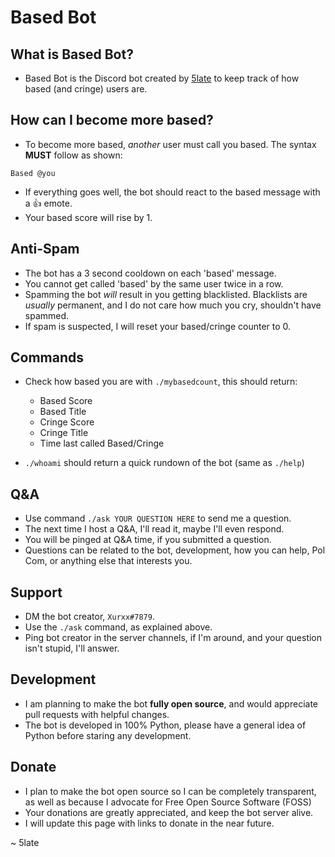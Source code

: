 # Based Bot

## What is Based Bot?

- Based Bot is the Discord bot created by [5late](https://github.com/5late) to keep track of how based (and cringe) users are.

## How can I become more based?

- To become more based, *another* user must call you based. The syntax **MUST** follow as shown:

``Based @you``

- If everything goes well, the bot should react to the based message with a :thumbsup: emote.
- Your based score will rise by 1.

## Anti-Spam

- The bot has a 3 second cooldown on each 'based' message. 
- You cannot get called 'based' by the same user twice in a row.
- Spamming the bot *will* result in you getting blacklisted. Blacklists are *usually* permanent, and I do not care how much you cry, shouldn't have spammed.
- If spam is suspected, I will reset your based/cringe counter to 0.

## Commands

- Check how based you are with ``./mybasedcount``, this should return:
    - Based Score
    - Based Title
    - Cringe Score
    - Cringe Title
    - Time last called Based/Cringe

- ``./whoami`` should return a quick rundown of the bot (same as ``./help``)

## Q&A

- Use command ``./ask YOUR QUESTION HERE`` to send me a question.
- The next time I host a Q&A, I'll read it, maybe I'll even respond.
- You will be pinged at Q&A time, if you submitted a question.
- Questions can be related to the bot, development, how you can help, Pol Com, or anything else that interests you.

## Support

- DM the bot creator, ``Xurxx#7879``.
- Use the ``./ask`` command, as explained above.
- Ping bot creator in the server channels, if I'm around, and your question isn't stupid, I'll answer.

## Development

- I am planning to make the bot **fully open source**, and would appreciate pull requests with helpful changes.
- The bot is developed in 100% Python, please have a general idea of Python before staring any development.

## Donate

- I plan to make the bot open source so I can be completely transparent, as well as because I advocate for Free Open Source Software (FOSS)
- Your donations are greatly appreciated, and keep the bot server alive.
- I will update this page with links to donate in the near future.


~ 5late